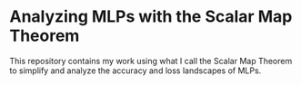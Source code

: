 # Analyzing MLPs with the Scalar Map Theorem
This repository contains my work using what I call the Scalar Map Theorem to simplify and analyze the accuracy and loss landscapes of MLPs. 
